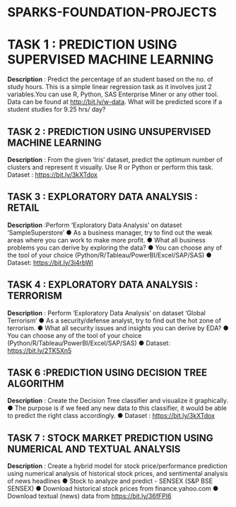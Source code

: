 # SPARKS-FOUNDATION-PROJECTS


# TASK 1 :  PREDICTION USING SUPERVISED MACHINE LEARNING

**Description** : Predict the percentage of an student based on the no. of study hours. This is a simple linear regression task as it involves just 2 variables.You can use R, Python, SAS Enterprise Miner or any other tool. Data can be found at http://bit.ly/w-data. What will be predicted score if a student studies for 9.25 hrs/ day?

## TASK 2 : PREDICTION USING UNSUPERVISED MACHINE LEARNING

**Description** : From the given ‘Iris’ dataset, predict the optimum number of clusters
and represent it visually. Use R or Python or perform this task. Dataset : https://bit.ly/3kXTdox

## TASK 3 : EXPLORATORY DATA ANALYSIS : RETAIL

**Description** :Perform ‘Exploratory Data Analysis’ on dataset ‘SampleSuperstore’
● As a business manager, try to find out the weak areas where you can
work to make more profit.
● What all business problems you can derive by exploring the data?
● You can choose any of the tool of your choice
(Python/R/Tableau/PowerBI/Excel/SAP/SAS)
● Dataset: https://bit.ly/3i4rbWl

## TASK 4 : EXPLORATORY DATA ANALYSIS : TERRORISM

**Description** : Perform ‘Exploratory Data Analysis’ on dataset ‘Global Terrorism’
● As a security/defense analyst, try to find out the hot zone of terrorism.
● What all security issues and insights you can derive by EDA?
● You can choose any of the tool of your choice
(Python/R/Tableau/PowerBI/Excel/SAP/SAS)
● Dataset: https://bit.ly/2TK5Xn5

## TASK 6 :PREDICTION USING DECISION TREE ALGORITHM

**Description** : Create the Decision Tree classifier and visualize it graphically.
● The purpose is if we feed any new data to this classifier, it would be able to
predict the right class accordingly.
● Dataset : https://bit.ly/3kXTdox


## TASK 7 : STOCK MARKET PREDICTION USING NUMERICAL AND TEXTUAL ANALYSIS

**Description** : Create a hybrid model for stock price/performance
prediction using numerical analysis of historical stock prices, and
sentimental analysis of news headlines
● Stock to analyze and predict - SENSEX (S&P BSE SENSEX)
● Download historical stock prices from finance.yahoo.com
● Download textual (news) data from https://bit.ly/36fFPI6
